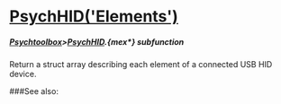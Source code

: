 # [PsychHID('Elements')](PsychHID-Elements) 
##### [Psychtoolbox](Pyschtoolbox)>[PsychHID](PsychHID).{mex*} subfunction


Return a struct array describing each element of a connected USB HID device.  


###See also:

